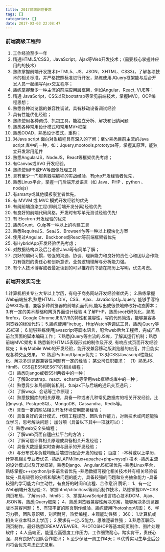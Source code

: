 ```yaml
---
title: 2017前端职位要求
tags: []
categories: []
date: 2017-03-03 22:08:47
---
```


### 前端高级工程师

1.	工作经验至少一年
2.	精通HTML5/CSS3，JavaScript，Ajax等Web开发技术；（需要核心掌握并应用的的技术）
3.	熟练掌握前端开发技术(HTML5、JS、JSON、XHTML、CSS3)，了解各项技术的相关标准，并严格按照标准进行开发，熟练使用JQuery框架能与后台开发人员一起编写Ajax交互程序；
4.	熟练掌握至少一种主流的前端应用层框架，例如Angular，React, VUE等；
5.	精通 JavaScript，CSS以及bootstrap等常见前端技术，掌握MVC，OOP编程思想；
6.	熟悉各种浏览器的兼容性调试，具有移动设备调试经验
7.	具有性能优化经验；
8.	熟练使用各种调试、抓包工具，能独立分析、解决和归纳问题
9.	熟悉各种常用设计模式和常用MV*框架
10.	熟悉OOAD，熟悉设计模式，重构；
11.	对Java script 面向对象编程具有深入的了解；至少熟悉目前主流的Java script 库中的一种，如：Jquery,mootools,prototype等，掌握其原理，能独立开发常用组件
12.	熟悉AngularJS，NodeJS，React等框架优先考虑；
13.	有Canvas或SVG 开发经验。
14.	熟练使用PS或FW等图像处理工具
15.	具有至少一门服务器端编程的实战经验，有php开发经验者优先，
16.	熟悉Linux平台，掌握一门后端开发语言（如 Java、PHP 、python 、nodejs）
17.	有smarty或其他模板嵌套者优先。
18.	有 MVVM 或 MVC 模式开发经验的优先
19.	有纯前端渲染工程(即前后端开发分离)经验优先
20.	有良好的前端代码风格，开发时有写单元测试经验优先!
21.	 有 Electron 开发经验的优先
22.	熟悉Grunt、Gulp等一种以上的构建工具
23.	熟悉RequireJS、SeaJS、Browserify等一种以上模块化方案
24.	使用过Angular、Backbone或React等前端框架者优先
25.	有HybridApp开发经验优先考虑；
26.	对数据结构以及后台语言Java等有简单了解；
27.	良好的编码习惯，较强的沟通、协调、理解能力和良好的责任心和团队合作能力有强烈的责任心和创新意识，业务逻辑理解与分析能力强。
28.	有个人技术博客或者最近读到的可以推荐的书请在简历上写明，优先考虑。

### 前端开发实习生

1.计算机相关专业大专以上学历，有电子商务网站开发经验者优先；
2.熟练掌握Web前端技术,熟悉HTML、DIV，CSS、Ajax、JavaScript与Jquery, 能够手写符合W3C标准、兼容多种浏览器的前端页面代码,能写出或很快地修改好动态脚本；
3.有一定的美术基础和网页界面设计经验
4.了解PHP，熟悉seo代码优化，熟悉firefox，Google Chrome,IE6/7/8的特性和兼容性，写的代码简洁，能够兼容各浏览器的标准代码；
5.熟练使用Firebug、HttpWatch等调试工具，熟悉jQuery等JS框架； 
6.能够熟练使用javascript等脚本语言，配合web后台工程师，完成产品前台页面的脚本编码工作； 
7.熟悉jQuery等主流的JS库，了解其运行机制；熟悉前端MVC架构
8.熟悉新的HTML5表现形式的制作及开发, 有响应式页面开发经验优先；
9.有Mobile Web的开发经验，能开发兼容移动版浏览器的应用，并且能实现各种交互效果。
12.熟悉Python/Django优先； 
13.对CSS/Javascript性能优化、解决多浏览器兼容性问题有一定的经验； 
某公司任职要求： 
（1）熟悉JS、Html5、CSS在ES5和ES6下的相关编程；  
（2）熟悉Django或者SSH两者中的一种；  
（3）了解Bootstrap、react、echarts等常用web框架或库中的一种；  
（4）熟悉异步和局部刷新机制，如ajax下与后端的通讯交互通讯；  
（3）了解wsgi、会话等工作原理；  
（4）熟悉数据库的相关原理，具备一种或者几种常见数据库的相关开发经验，比如mysql、PostgreSQL、MongoDB、Cassandra、Redis等。  
（5）具备一定的网站相关开发环境使用部署经验；  
（6）具备良好的设计模式、代码工程规范、团队合作能力，对新技术或问题能独立学习，思考解决问题； 
加分项（具备以下其中一项就可以）：  
（1）熟悉web安全头编程；  
（2）了解web页面自适应挂平台的方法；  
（3）了解可信计算相关原理或具备相关开发经验；  
（4）具备大数据量实时查询与展示的开发经验；  
（5）与分布式与负载均衡后端进行配合开发的经验； 
百度：
-本科或以上学历，计算机相关专业者优先
-熟悉LAPM(linux+apache+php+mysql) 技术
-熟悉主流的设计模式以及开发框架，熟悉Django、AngularJS框架优先
-熟悉Linux平台，熟练掌握c++/python/js多语言者优先
-熟悉数据可视化相关技术并有相关经验者优先
-具有较强的分析和解决问题的能力，具备较强的问题和业务抽象能力
-具备较强的学习能力和主动性，有良好的时间和流程、合作意识
腾讯：
1、有一定Web前端开发经验;
2、掌握html/xhtml/css等网页制作技术，熟练掌握DIV+CSS网页布局，了解css3、html5；
3、掌握JavaScript语言核心技术DOM、Ajax、JSON等，熟悉jQuery框架；
4、熟悉浏览器兼容性解决方案，能够解决多浏览器版本兼容问题；
5、有较丰富的网页制作经验，熟练使用Photoshop切图； 
6、学习力强，团队意识强，刻苦耐劳，热爱编程，主观能动性强；
360：
1.计算机或相关专业本科以上学历；
2.要求有一定JS能力，思维逻辑性强；
3.熟悉互联网、网页制作，最好熟悉DREAMWEAVER、PHOTOSHOP等基本网页制作、图片处理软件；
4.人品端正，能适应高强度工作压力，工作细致耐心，踏实肯干，责任心强，具有良好的团队合作意识；
5.至少保证一周工作4天；
6.优秀实习生毕业后公司将会优先考虑正式录用。